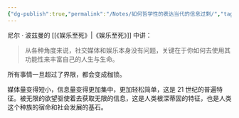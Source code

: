 ```yaml
---
{"dg-publish":true,"permalink":"/Notes/如何哲学性的表达当代的信息过剩/","tags":["政治历史社会"]}
---
```



尼尔 · 波兹曼的 [[《娱乐至死》\|《娱乐至死》]] 中讲：

> 从各种角度来说，社交媒体和娱乐本身没有问题，关键在于你如何去使用其功能性来丰富自己的人生与生命。

所有事情一旦超过了界限，都会变成枷锁。

媒体量变得短小，信息量变得更加集中，更加轻松简单，这是 21 世纪的普遍特征。被无限的欲望驱使着去获取无限的信息，这是人类根深蒂固的特征，也是人类这个种族的宿命和社会发展的基石。
